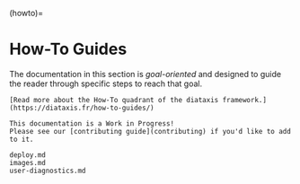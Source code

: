 (howto)=
# How-To Guides

The documentation in this section is _goal-oriented_ and designed to guide the
reader through specific steps to reach that goal.

```{note}
[Read more about the How-To quadrant of the diataxis framework.](https://diataxis.fr/how-to-guides/)
```

```{attention}
This documentation is a Work in Progress!
Please see our [contributing guide](contributing) if you'd like to add to it.
```

```{toctree}
deploy.md
images.md
user-diagnostics.md
```
